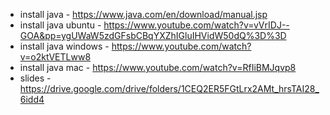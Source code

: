 - install java - https://www.java.com/en/download/manual.jsp
- install java ubuntu - https://www.youtube.com/watch?v=vVrIDJ--GOA&pp=ygUWaW5zdGFsbCBqYXZhIGluIHVidW50dQ%3D%3D
- install java windows - https://www.youtube.com/watch?v=o2ktVETLww8
- install java mac - https://www.youtube.com/watch?v=RfIiBMJqvp8
- slides - https://drive.google.com/drive/folders/1CEQ2ER5FGtLrx2AMt_hrsTAI28_6idd4
